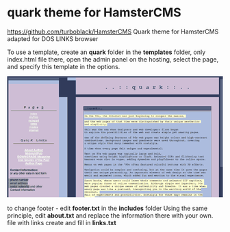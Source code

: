 # quark theme for HamsterCMS 
https://github.com/turboblack/HamsterCMS
Quark theme for HamsterCMS adapted for DOS LINKS browser

To use a template, create an **quark** folder in the **templates** folder, only index.html file there, open the admin panel on the hosting, select the page, and specify this template in the options.

![this is what theme looks like](https://github.com/turboblack/quark_theme_for_HamsterCMS/blob/main/quark.png)

to change footer - edit **footer.txt** in the **includes** folder
Using the same principle, edit **about.txt** and replace the information there with your own.
file with links create and fill in **links.txt**
